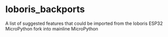 # loboris_backports
A list of suggested features that could be imported from the loboris ESP32 MicroPython fork into mainline MicroPython
